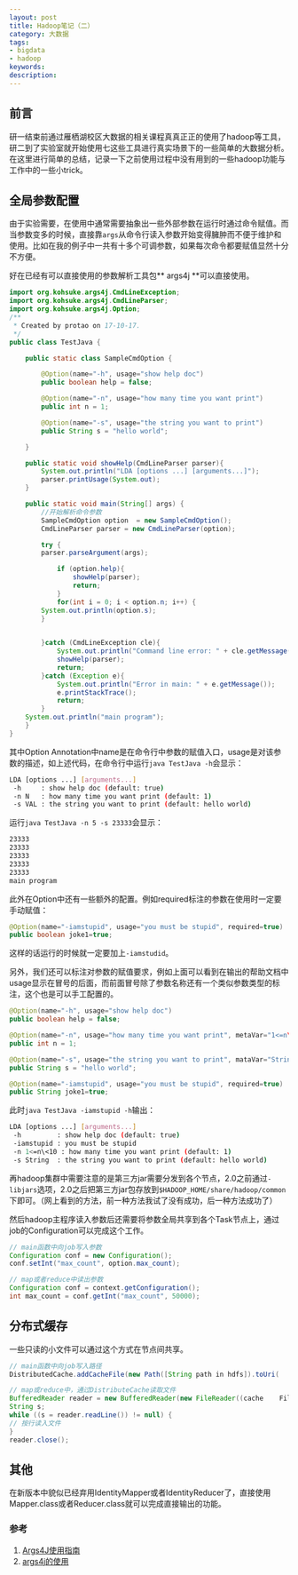 ```yaml
---
layout: post
title: Hadoop笔记（二）
category: 大数据
tags: 
- bigdata 
- hadoop
keywords:
description:
---
```

## 前言
研一结束前通过雁栖湖校区大数据的相关课程真真正正的使用了hadoop等工具，研二到了实验室就开始使用七这些工具进行真实场景下的一些简单的大数据分析。在这里进行简单的总结，记录一下之前使用过程中没有用到的一些hadoop功能与工作中的一些小trick。

## 全局参数配置
由于实验需要，在使用中通常需要抽象出一些外部参数在运行时通过命令赋值。而当参数变多的时候，直接靠`args`从命令行读入参数开始变得臃肿而不便于维护和使用。比如在我的例子中一共有十多个可调参数，如果每次命令都要赋值显然十分不方便。

好在已经有可以直接使用的参数解析工具包** args4j **可以直接使用。
```java
import org.kohsuke.args4j.CmdLineException;
import org.kohsuke.args4j.CmdLineParser;
import org.kohsuke.args4j.Option;
/**
 * Created by protao on 17-10-17.
 */
public class TestJava {

    public static class SampleCmdOption {

        @Option(name="-h", usage="show help doc")
        public boolean help = false;

        @Option(name="-n", usage="how many time you want print")
        public int n = 1;

        @Option(name="-s", usage="the string you want to print")
        public String s = "hello world";

    }

    public static void showHelp(CmdLineParser parser){
        System.out.println("LDA [options ...] [arguments...]");
        parser.printUsage(System.out);
    }

    public static void main(String[] args) {
        //开始解析命令参数
        SampleCmdOption option  = new SampleCmdOption();
        CmdLineParser parser = new CmdLineParser(option);

        try {
	    parser.parseArgument(args);

            if (option.help){
                showHelp(parser);
                return;
            }
            for(int i = 0; i < option.n; i++) {
		System.out.println(option.s);
	    }
	

        }catch (CmdLineException cle){
            System.out.println("Command line error: " + cle.getMessage());
            showHelp(parser);
            return;
        }catch (Exception e){
            System.out.println("Error in main: " + e.getMessage());
            e.printStackTrace();
            return;
        }
	System.out.println("main program");
    }
}
```
其中Option Annotation中name是在命令行中参数的赋值入口，usage是对该参数的描述，如上述代码，在命令行中运行`java TestJava -h`会显示：
```bash
LDA [options ...] [arguments...]
 -h     : show help doc (default: true)
 -n N   : how many time you want print (default: 1)
 -s VAL : the string you want to print (default: hello world)
```
运行`java TestJava -n 5 -s 23333`会显示：
```bash
23333
23333
23333
23333
23333
main program
```

此外在Option中还有一些额外的配置。例如required标注的参数在使用时一定要手动赋值：
```java
@Option(name="-iamstupid", usage="you must be stupid", required=true)
public boolean joke1=true;
```
这样的话运行的时候就一定要加上`-iamstudid`。

另外，我们还可以标注对参数的赋值要求，例如上面可以看到在输出的帮助文档中usage显示在冒号的后面，而前面冒号除了参数名称还有一个类似参数类型的标注，这个也是可以手工配置的。
```java
@Option(name="-h", usage="show help doc")
public boolean help = false;

@Option(name="-n", usage="how many time you want print", metaVar="1<=n\<10")
public int n = 1;

@Option(name="-s", usage="the string you want to print", mataVar="String")
public String s = "hello world";

@Option(name="-iamstupid", usage="you must be stupid", required=true)
public String joke1=true;
```
此时`java TestJava -iamstupid -h`输出：

```bash
LDA [options ...] [arguments...]
 -h         : show help doc (default: true)
 -iamstupid : you must be stupid
 -n 1<=n\<10 : how many time you want print (default: 1)
 -s String  : the string you want to print (default: hello world)
```

再hadoop集群中需要注意的是第三方jar需要分发到各个节点，2.0之前通过`-libjars`选项，2.0之后把第三方jar包存放到`$HADOOP_HOME/share/hadoop/common`下即可。（网上看到的方法，前一种方法我试了没有成功，后一种方法成功了）

然后hadoop主程序读入参数后还需要将参数全局共享到各个Task节点上，通过job的Configuration可以完成这个工作。
```java
// main函数中向job写入参数
Configuration conf = new Configuration();
conf.setInt("max_count", option.max_count);

// map或者reduce中读出参数
Configuration conf = context.getConfiguration();
int max_count = conf.getInt("max_count", 50000);
```


## 分布式缓存
一些只读的小文件可以通过这个方式在节点间共享。
```java
// main函数中向job写入路径
DistributedCache.addCacheFile(new Path([String path in hdfs]).toUri(    ), conf);

// map或reduce中，通过DistributeCache读取文件
BufferedReader reader = new BufferedReader(new FileReader((cache    Files[0].toString())));
String s;
while ((s = reader.readLine()) != null) {
// 按行读入文件
}
reader.close();


```
## 其他
在新版本中貌似已经弃用IdentityMapper或者IdentityReducer了，直接使用Mapper.class或者Reducer.class就可以完成直接输出的功能。

### 参考
1. [Args4J使用指南](http://sunxboy.iteye.com/blog/697708)
2. [args4j的使用](blog.csdn.net/qy20115549/article/details/53588782)
